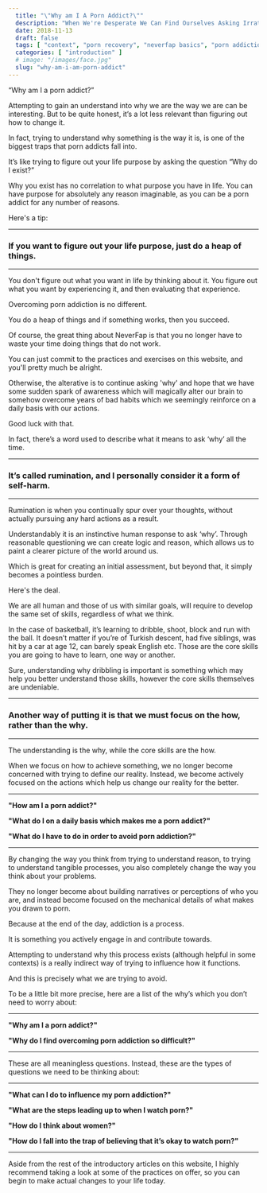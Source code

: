 ```yaml
---
  title: "\"Why am I A Porn Addict?\""
  description: "When We're Desperate We Can Find Ourselves Asking Irrational Questions And Attempting To Try And Understand Why We May Be A Porn Addict Is One Of Them."
  date: 2018-11-13
  draft: false
  tags: [ "context", "porn recovery", "neverfap basics", "porn addiction", "addiction", "awareness", "nofap", "neverfap", "neverfap deluxe", "neverfap basics", "nofap alternative" ]
  categories: [ "introduction" ]
  # image: "/images/face.jpg"
  slug: "why-am-i-am-porn-addict"
---
```


“Why am I a porn addict?”

Attempting to gain an understand into why we are the way we are can be interesting. But to be quite honest, it’s a lot less relevant than figuring out how to change it. 

In fact, trying to understand why something is the way it is, is one of the biggest traps that porn addicts fall into. 

It’s like trying to figure out your life purpose by asking the question “Why do I exist?” 

Why you exist has no correlation to what purpose you have in life. You can have purpose for absolutely any reason imaginable, as you can be a porn addict for any number of reasons. 

Here's a tip:

<hr class="hr3"/>

### If you want to figure out your life purpose, just do a heap of things.

<hr class="hr3"/>

You don't figure out what you want in life by thinking about it. You figure out what you want by experiencing it, and then evaluating that experience.

Overcoming porn addiction is no different. 

You do a heap of things and if something works, then you succeed.

Of course, the great thing about NeverFap is that you no longer have to waste your time doing things that do not work.

You can just commit to the practices and exercises on this website, and you'll pretty much be alright. 

Otherwise, the alterative is to continue asking 'why' and hope that we have some sudden spark of awareness which will magically alter our brain to somehow overcome years of bad habits which we seemingly reinforce on a daily basis with our actions.

Good luck with that.

In fact, there’s a word used to describe what it means to ask ‘why’ all the time. 

<hr class="hr3"/>

### It’s called rumination, and I personally consider it a form of self-harm. 

<hr class="hr3"/>

Rumination is when you continually spur over your thoughts, without actually pursuing any hard actions as a result.

Understandably it is an instinctive human response to ask ‘why’. Through reasonable questioning we can create logic and reason, which allows us to paint a clearer picture of the world around us. 

Which is great for creating an initial assessment, but beyond that, it simply becomes a pointless burden.

Here's the deal. 

We are all human and those of us with similar goals, will require to develop the same set of skills, regardless of what we think.

In the case of basketball, it’s learning to dribble, shoot, block and run with the ball. It doesn’t matter if you’re of Turkish descent, had five siblings, was hit by a car at age 12, can barely speak English etc. Those are the core skills you are going to have to learn, one way or another.  

Sure, understanding why dribbling is important is something which may help you better understand those skills, however the core skills themselves are undeniable.

<hr class="hr3"/>

### Another way of putting it is that we must focus on the how, rather than the why. 

<hr class="hr3"/>

The understanding is the why, while the core skills are the how.

When we focus on how to achieve something, we no longer become concerned with trying to define our reality. Instead, we become actively focused on the actions which help us change our reality for the better. 

<hr class="hrul"/>

**"How am I a porn addict?"** 

**"What do I on a daily basis which makes me a porn addict?"** 

**"What do I have to do in order to avoid porn addiction?"**

<hr class="hrul"/>

By changing the way you think from trying to understand reason, to trying to understand tangible processes, you also completely change the way you think about your problems. 

They no longer become about building narratives or perceptions of who you are, and instead become focused on the mechanical details of what makes you drawn to porn.

Because at the end of the day, addiction is a process. 

It is something you actively engage in and contribute towards. 

Attempting to understand why this process exists (although helpful in some contexts) is a really indirect way of trying to influence how it functions. 

And this is precisely what we are trying to avoid. 

To be a little bit more precise, here are a list of the why’s which you don’t need to worry about:

<hr class="hrul"/>

**"Why am I a porn addict?"**

**"Why do I find overcoming porn addiction so difficult?"**

<hr class="hrul"/>

These are all meaningless questions. Instead, these are the types of questions we need to be thinking about:

<hr class="hrul"/>

**"What can I do to influence my porn addiction?"**

**"What are the steps leading up to when I watch porn?"**

**"How do I think about women?"**

**"How do I fall into the trap of believing that it’s okay to watch porn?"**

<hr class="hrul"/>

Aside from the rest of the introductory articles on this website, I highly recommend taking a look at some of the practices on offer, so you can begin to make actual changes to your life today.



